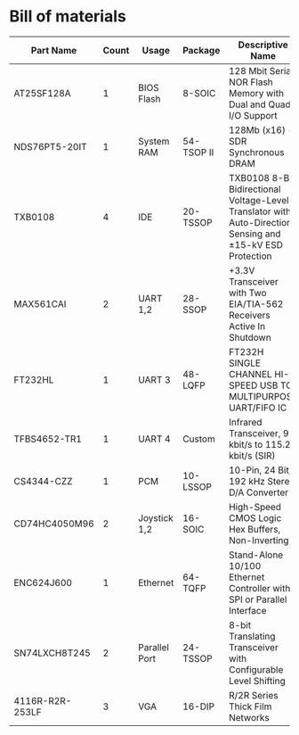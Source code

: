 # Bill of materials

| Part Name       | Count | Usage         | Package    | Descriptive Name                                                                                           |
| --------------- | ----- | ------------- | ---------- | ---------------------------------------------------------------------------------------------------------- |
| AT25SF128A      | 1     | BIOS Flash    | 8-SOIC     | 128 Mbit Serial NOR Flash Memory with Dual and Quad I/O Support                                            |
| NDS76PT5-20IT   | 1     | System RAM    | 54-TSOP II | 128Mb (x16) - SDR Synchronous DRAM                                                                         |
| TXB0108         | 4     | IDE           | 20-TSSOP   | TXB0108 8-Bit Bidirectional Voltage-Level Translator with Auto-Direction Sensing and ±15-kV ESD Protection |
| MAX561CAI       | 2     | UART 1,2      | 28-SSOP    | +3.3V Transceiver with Two EIA/TIA-562 Receivers Active In Shutdown                                        |
| FT232HL         | 1     | UART 3        | 48-LQFP    | FT232H SINGLE CHANNEL HI-SPEED USB TO MULTIPURPOSE UART/FIFO IC                                            |
| TFBS4652-TR1    | 1     | UART 4        | Custom     | Infrared Transceiver, 9.6 kbit/s to 115.2 kbit/s (SIR)                                                     |
| CS4344-CZZ      | 1     | PCM           | 10-LSSOP   | 10-Pin, 24 Bit, 192 kHz Stereo D/A Converter                                                               |
| CD74HC4050M96   | 2     | Joystick 1,2  | 16-SOIC    | High-Speed CMOS Logic Hex Buffers, Non-Inverting                                                           |
| ENC624J600      | 1     | Ethernet      | 64-TQFP    | Stand-Alone 10/100 Ethernet Controller with SPI or Parallel Interface                                      |
| SN74LXCH8T245   | 2     | Parallel Port | 24-TSSOP   | 8-bit Translating Transceiver with Configurable Level Shifting                                             |
| 4116R-R2R-253LF | 3     | VGA           | 16-DIP     | R/2R Series Thick Film Networks                                                                            |
